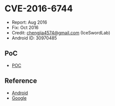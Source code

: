 # CVE-2016-6744

- Report: Aug 2016
- Fix: Oct 2016
- Credit: chengjia4574@gmail.com (IceSwordLab)
- Android ID: 30970485 

## PoC

- [POC](./poc.c)

## Reference

- [Android](https://source.android.com/security/bulletin/2016-11-01.html)
- [Google](https://issuetracker.google.com/issues/37116557)
